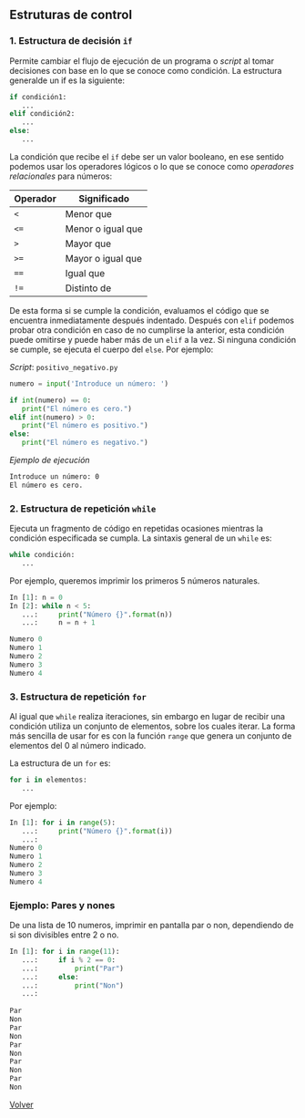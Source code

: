 ## Estruturas de control

### 1. Estructura de decisión `if`

Permite cambiar el flujo de ejecución de un programa o *script* al tomar decisiones con base en lo que se conoce como condición. La estructura generalde un if es la siguiente:

```python
if condición1:
   ...
elif condición2:
   ...
else:
   ...
```

La condición que recibe el `if` debe ser un valor booleano, en ese sentido podemos usar los operadores lógicos o lo que se conoce como *operadores relacionales* para números:

| Operador | Significado       |
| -------- | ----------------- |
| `<`      | Menor que         |
| `<=`     | Menor o igual que |
| `>`      | Mayor que         |
| `>=`     | Mayor o igual que |
| `==`     | Igual que         |
| `!=`     | Distinto de       |

De esta forma si se cumple la condición, evaluamos el código que se encuentra inmediatamente después indentado. Después con `elif` podemos probar otra condición en caso de no cumplirse la anterior, esta condición puede omitirse y puede haber más de un `elif` a la vez. Si ninguna condición se cumple, se ejecuta el cuerpo del `else`. Por ejemplo:

*Script*: `positivo_negativo.py`

```python
numero = input('Introduce un número: ')

if int(numero) == 0:
   print("El número es cero.")
elif int(numero) > 0:
   print("El número es positivo.")
else:
   print("El número es negativo.")
```

*Ejemplo de ejecución*

```bash
Introduce un número: 0
El número es cero.
```

### 2. Estructura de repetición `while`

Ejecuta un fragmento de código en repetidas ocasiones mientras la condición especificada se cumpla. La sintaxis general de un `while` es:

```python
while condición:
   ...
```

Por ejemplo, queremos imprimir los primeros 5 números naturales.

```python
In [1]: n = 0
In [2]: while n < 5: 
   ...:     print("Número {}".format(n))
   ...:     n = n + 1

Numero 0
Numero 1
Numero 2
Numero 3
Numero 4
```

### 3. Estructura de repetición `for`

Al igual que `while` realiza iteraciones, sin embargo en lugar de recibir una condición utiliza un conjunto de elementos, sobre los cuales iterar. La forma más sencilla de usar for es con la función `range` que genera un conjunto de elementos del 0 al número indicado.

La estructura de un `for` es:

```python
for i in elementos:
   ...
```

Por ejemplo:

```python
In [1]: for i in range(5): 
   ...:     print("Número {}".format(i)) 
   ...:                                                                                                                                                        
Numero 0
Numero 1
Numero 2
Numero 3
Numero 4
```
### Ejemplo: Pares y nones
De una lista de 10 numeros, imprimir en pantalla par o non, dependiendo de si son divisibles entre 2 o no.

```python
In [1]: for i in range(11): 
   ...:     if i % 2 == 0: 
   ...:         print("Par") 
   ...:     else: 
   ...:         print("Non") 
   ...:   
   
Par
Non
Par
Non
Par
Non
Par
Non
Par
Non
```

[Volver](../readme.md)
